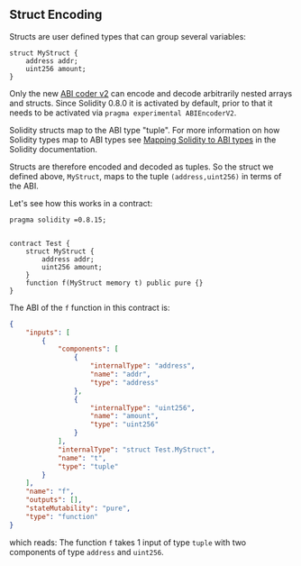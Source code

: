 ## Struct Encoding

Structs are user defined types that can group several variables:

```solidity
struct MyStruct {
    address addr;
    uint256 amount;
}
```

Only the new [ABI coder v2](https://docs.soliditylang.org/en/latest/layout-of-source-files.html#abi-coder-pragma) can encode and decode arbitrarily nested arrays and structs. Since Solidity 0.8.0 it is activated by default, prior to that it needs to be activated via `pragma experimental ABIEncoderV2`.

Solidity structs map to the ABI type "tuple". For more information on how Solidity types map to ABI types see [Mapping Solidity to ABI types](https://docs.soliditylang.org/en/latest/abi-spec.html#mapping-solidity-to-abi-types) in the Solidity documentation.

Structs are therefore encoded and decoded as tuples. So the struct we defined above, `MyStruct`, maps to the tuple `(address,uint256)` in terms of the ABI.

Let's see how this works in a contract:

```solidity
pragma solidity =0.8.15;


contract Test {
    struct MyStruct {
        address addr;
        uint256 amount;
    }
    function f(MyStruct memory t) public pure {}
}
```

The ABI of the `f` function in this contract is:

```json
{
	"inputs": [
		{
			"components": [
				{
					"internalType": "address",
					"name": "addr",
					"type": "address"
				},
				{
					"internalType": "uint256",
					"name": "amount",
					"type": "uint256"
				}
			],
			"internalType": "struct Test.MyStruct",
			"name": "t",
			"type": "tuple"
		}
	],
	"name": "f",
	"outputs": [],
	"stateMutability": "pure",
	"type": "function"
}
```

which reads: The function `f` takes 1 input of type `tuple` with two components of type `address` and `uint256`.
